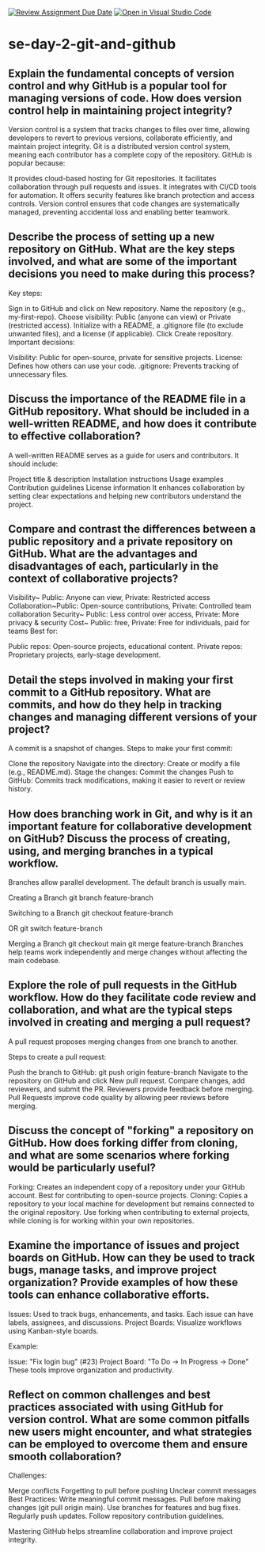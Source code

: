[![Review Assignment Due Date](https://classroom.github.com/assets/deadline-readme-button-22041afd0340ce965d47ae6ef1cefeee28c7c493a6346c4f15d667ab976d596c.svg)](https://classroom.github.com/a/8wgCKhpZ)
[![Open in Visual Studio Code](https://classroom.github.com/assets/open-in-vscode-2e0aaae1b6195c2367325f4f02e2d04e9abb55f0b24a779b69b11b9e10269abc.svg)](https://classroom.github.com/online_ide?assignment_repo_id=18520751&assignment_repo_type=AssignmentRepo)
# se-day-2-git-and-github
## Explain the fundamental concepts of version control and why GitHub is a popular tool for managing versions of code. How does version control help in maintaining project integrity?
Version control is a system that tracks changes to files over time, allowing developers to revert to previous versions, collaborate efficiently, and maintain project integrity. Git is a distributed version control system, meaning each contributor has a complete copy of the repository.
GitHub is popular because:

It provides cloud-based hosting for Git repositories.
It facilitates collaboration through pull requests and issues.
It integrates with CI/CD tools for automation.
It offers security features like branch protection and access controls.
Version control ensures that code changes are systematically managed, preventing accidental loss and enabling better teamwork.

## Describe the process of setting up a new repository on GitHub. What are the key steps involved, and what are some of the important decisions you need to make during this process?
Key steps:

Sign in to GitHub and click on New repository.
Name the repository (e.g., my-first-repo).
Choose visibility: Public (anyone can view) or Private (restricted access).
Initialize with a README, a .gitignore file (to exclude unwanted files), and a license (if applicable).
Click Create repository.
Important decisions:

Visibility: Public for open-source, private for sensitive projects.
License: Defines how others can use your code.
.gitignore: Prevents tracking of unnecessary files.
## Discuss the importance of the README file in a GitHub repository. What should be included in a well-written README, and how does it contribute to effective collaboration?
A well-written README serves as a guide for users and contributors. It should include:

Project title & description
Installation instructions
Usage examples
Contribution guidelines
License information
It enhances collaboration by setting clear expectations and helping new contributors understand the project.
## Compare and contrast the differences between a public repository and a private repository on GitHub. What are the advantages and disadvantages of each, particularly in the context of collaborative projects?
Visibility~ Public:	Anyone can view, Private:	Restricted access
Collaboration~Public:	Open-source contributions,	Private: Controlled team collaboration
Security~ Public:	Less control over access, Private:	More privacy & security
Cost~ Public: free, Private:	Free for individuals, paid for teams
Best for:

Public repos: Open-source projects, educational content.
Private repos: Proprietary projects, early-stage development.
## Detail the steps involved in making your first commit to a GitHub repository. What are commits, and how do they help in tracking changes and managing different versions of your project?
A commit is a snapshot of changes. Steps to make your first commit:

Clone the repository
Navigate into the directory:
Create or modify a file (e.g., README.md).
Stage the changes:
Commit the changes
Push to GitHub:
Commits track modifications, making it easier to revert or review history.

## How does branching work in Git, and why is it an important feature for collaborative development on GitHub? Discuss the process of creating, using, and merging branches in a typical workflow.
Branches allow parallel development. The default branch is usually main.

Creating a Branch
git branch feature-branch

Switching to a Branch
git checkout feature-branch

OR
git switch feature-branch

Merging a Branch
git checkout main
git merge feature-branch
Branches help teams work independently and merge changes without affecting the main codebase.
## Explore the role of pull requests in the GitHub workflow. How do they facilitate code review and collaboration, and what are the typical steps involved in creating and merging a pull request?
A pull request  proposes merging changes from one branch to another.

Steps to create a pull request:

Push the branch to GitHub:
git push origin feature-branch
Navigate to the repository on GitHub and click New pull request.
Compare changes, add reviewers, and submit the PR.
Reviewers provide feedback before merging.
Pull Requests improve code quality by allowing peer reviews before merging.
## Discuss the concept of "forking" a repository on GitHub. How does forking differ from cloning, and what are some scenarios where forking would be particularly useful?
Forking: Creates an independent copy of a repository under your GitHub account. Best for contributing to open-source projects.
Cloning: Copies a repository to your local machine for development but remains connected to the original repository.
Use forking when contributing to external projects, while cloning is for working within your own repositories.
## Examine the importance of issues and project boards on GitHub. How can they be used to track bugs, manage tasks, and improve project organization? Provide examples of how these tools can enhance collaborative efforts.
Issues: Used to track bugs, enhancements, and tasks. Each issue can have labels, assignees, and discussions.
Project Boards: Visualize workflows using Kanban-style boards.

Example:

Issue: "Fix login bug" (#23)
Project Board: "To Do → In Progress → Done"
These tools improve organization and productivity.

## Reflect on common challenges and best practices associated with using GitHub for version control. What are some common pitfalls new users might encounter, and what strategies can be employed to overcome them and ensure smooth collaboration?
Challenges:

Merge conflicts
Forgetting to pull before pushing
Unclear commit messages
Best Practices:
Write meaningful commit messages.
Pull before making changes (git pull origin main).
 Use branches for features and bug fixes.
 Regularly push updates.
 Follow repository contribution guidelines.

Mastering GitHub helps streamline collaboration and improve project integrity. 

